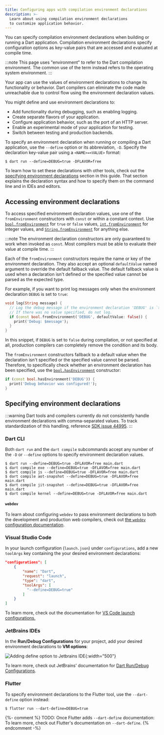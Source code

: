 ```yaml
---
title: Configuring apps with compilation environment declarations
description: >-
  Learn about using compilation environment declarations 
  to customize application behavior.
---
```


You can specify compilation environment declarations
when building or running a Dart application.
Compilation environment declarations specify
configuration options as key-value pairs
that are accessed and evaluated at compile time.

:::note
This page uses "environment" to refer
to the Dart compilation environment. 
The common use of the term instead refers
to the operating system environment.
:::

Your app can use the values of environment declarations
to change its functionality or behavior.
Dart compilers can eliminate the code made unreachable
due to control flow using the environment declaration values.

You might define and use environment declarations to:

* Add functionality during debugging, such as enabling logging.
* Create separate flavors of your application.
* Configure application behavior, such as the port of an HTTP server.
* Enable an experimental mode of your application for testing.
* Switch between testing and production backends.

To specify an environment declaration
when running or compiling a Dart application,
use the `--define` option or its abbreviation, `-D`.
Specify the declaration key-value pair
using a `<NAME>=<VALUE>` format:

```console
$ dart run --define=DEBUG=true -DFLAVOR=free
```

To learn how to set these declarations with other tools, 
check out the [specifying environment declarations][] section in this guide.
That section explains the declaration syntax and
how to specify them on the command line and in IDEs and editors.

[`dart run`]: /tools/dart-run
[`dart compile`]: /tools/dart-compile
[specifying environment declarations]: #specifying-environment-declarations

## Accessing environment declarations

To access specified environment declaration values,
use one of the `fromEnvironment` constructors
with `const` or within a constant context.
Use [`bool.fromEnvironment`][bool-from] for `true` or `false` values,
[`int.fromEnvironment`][int-from] for integer values,
and [`String.fromEnvironment`][string-from] for anything else.

:::note
The environment declaration constructors are only guaranteed
to work when invoked as `const`.
Most compilers must be able to evaluate their value at compile time.
:::

Each of the `fromEnvironment` constructors require the
name or key of the environment declaration.
They also accept an optional `defaultValue` named argument
to override the default fallback value.
The default fallback value is used when a declaration isn't defined
or the specified value cannot be parsed as the expected type.

For example, if you want to print log messages
only when the environment declaration `DEBUG` is set to `true`:

<?code-excerpt "misc/lib/development/environment_declarations.dart (debug-log)"?>
```dart
void log(String message) {
  // Log the debug message if the environment declaration 'DEBUG' is `true`.
  // If there was no value specified, do not log.
  if (const bool.fromEnvironment('DEBUG', defaultValue: false)) {
    print('Debug: $message');
  }
}
```

In this snippet, if `DEBUG` is set to `false`
during compilation, or not specified at all,
production compilers can completely remove the condition and its body.

The `fromEnvironment` constructors fallback to 
a default value when the declaration isn't specified or
the specified value cannot be parsed.
Therefore, to specifically check whether
an environment declaration has been specified,
use the [`bool.hasEnvironment`][bool-has] constructor:

<?code-excerpt "misc/lib/development/environment_declarations.dart (has-debug)"?>
```dart
if (const bool.hasEnvironment('DEBUG')) {
  print('Debug behavior was configured!');
}
```

[string-from]: {{site.dart-api}}/{{site.sdkInfo.channel}}/dart-core/String/String.fromEnvironment.html
[int-from]: {{site.dart-api}}/{{site.sdkInfo.channel}}/dart-core/int/int.fromEnvironment.html
[bool-from]: {{site.dart-api}}/{{site.sdkInfo.channel}}/dart-core/bool/bool.fromEnvironment.html
[bool-has]: {{site.dart-api}}/{{site.sdkInfo.channel}}/dart-core/bool/bool.hasEnvironment.html

## Specifying environment declarations

:::warning
Dart tools and compilers currently do not
consistently handle environment declarations
with comma-separated values.
To track standardization of this handling,
reference [SDK issue 44995][].
:::

[SDK issue 44995]: {{site.repo.dart.sdk}}/issues/44995

### Dart CLI

Both `dart run` and the `dart compile` subcommands accept
any number of the `-D` or `--define` options
to specify environment declaration values.

```console
$ dart run --define=DEBUG=true -DFLAVOR=free main.dart
$ dart compile exe --define=DEBUG=true -DFLAVOR=free main.dart
$ dart compile js --define=DEBUG=true -DFLAVOR=free main.dart
$ dart compile aot-snapshot --define=DEBUG=true -DFLAVOR=free main.dart
$ dart compile jit-snapshot --define=DEBUG=true -DFLAVOR=free main.dart
$ dart compile kernel --define=DEBUG=true -DFLAVOR=free main.dart
```

#### `webdev`

To learn about configuring `webdev` to pass environment declarations
to both the development and production web compilers,
check out [the `webdev` configuration documentation][webdev-config].

[webdev-config]: {{site.pub-pkg}}/build_web_compilers#configuring--d-environment-variables

### Visual Studio Code

In your launch configuration (`launch.json`) under `configurations`,
add a new `toolArgs` key containing the your desired environment declarations:

```json
"configurations": [
    {
        "name": "Dart",
        "request": "launch",
        "type": "dart",
        "toolArgs": [
          "--define=DEBUG=true"
        ]
    }
]
```

To learn more, check out the documentation for
[VS Code launch configurations.][VSC instructions]

[VSC instructions]: https://code.visualstudio.com/docs/editor/debugging#_launch-configurations

### JetBrains IDEs

In the **Run/Debug Configurations** for your project,
add your desired environment declarations to **VM options**:

![Adding define option to Jetbrains IDE](/assets/img/env-decl-jetbrains.png){:width="500"}

To learn more, check out JetBrains' documentation for
[Dart Run/Debug Configurations][jetbrains-run-debug].

[jetbrains-run-debug]: https://www.jetbrains.com/help/webstorm/run-debug-configuration-dart-command-line-application.html

### Flutter

To specify environment declarations to the Flutter tool,
use the `--dart-define` option instead:

```console
$ flutter run --dart-define=DEBUG=true
```

{%- comment %}
  TODO: Once Flutter adds `--dart-define` documentation:
  To learn more, check out Flutter's documentation on `--dart-define`.
{% endcomment -%}
